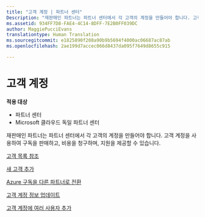 ```yaml
---
title: "고객 계정 | 파트너 센터"
Description: "재판매인 파트너는 파트너 센터에서 각 고객의 계정을 만들어야 합니다. 고객 계정을 사용하여 구독을 판매하고, 비용을 청구하며, 지원을 제공할 수 있습니다."
ms.assetid: 934FF7D8-FAE4-4C14-8DFF-7E2B0FF039DC
author: MaggiePucciEvans
translationtype: Human Translation
ms.sourcegitcommit: e1825890f208a90b9b5694f4000ac06687ac87ab
ms.openlocfilehash: 2ae199d7accec066d8437da095f7649d8655c915

---
```


# 고객 계정

**적용 대상**

-  파트너 센터
-  Microsoft 클라우드 독일 파트너 센터

재판매인 파트너는 파트너 센터에서 각 고객의 계정을 만들어야 합니다. 고객 계정을 사용하여 구독을 판매하고, 비용을 청구하며, 지원을 제공할 수 있습니다. 

[고객 목록 참조](see-your-customer-list.md)

[새 고객 추가](add-a-new-customer.md)

[Azure 구독을 다른 파트너로 전환](switch-azure-subscriptions-to-a-different-partner.md)

[고객 계정 정보 업데이트](update-customer-account-info.md)

[고객 계정에 여러 사용자 추가](adding-multiple-users-to-a-customer-account.md)

 

 






<!--HONumber=Jan17_HO2-->


